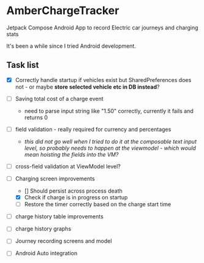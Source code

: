 # AmberChargeTracker
Jetpack Compose Android App to record Electric car journeys and charging stats

It's been a while since I tried Android development.


## Task list

- [X] Correctly handle startup if vehicles exist but SharedPreferences does not - or maybe **store selected vehicle etc in DB instead**?
- [ ] Saving total cost of a charge event
  - need to parse input string like "1.50" correctly, currently it fails and returns 0
- [ ] field validation - really required for currency and percentages
  - _this did not go well when I tried to do it at the composable text input level, so probably needs to happen at the viewmodel - which would mean hoisting the fields into the VM?_
- [ ] cross-field validation at ViewModel level?
- [ ] Charging screen improvements
  - [] Should persist across process death
  - [X] Check if charge is in progress on startup
  - [ ] Restore the timer correctly based on the charge start time
- [ ] charge history table improvements
- [ ] charge history graphs
- [ ] Journey recording screens and model
- [ ] Android Auto integration

